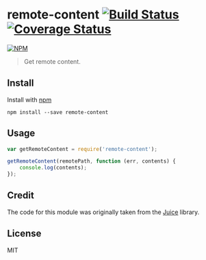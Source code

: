# remote-content [![Build Status](https://travis-ci.org/jonkemp/remote-content.svg?branch=master)](https://travis-ci.org/jonkemp/remote-content) [![Coverage Status](https://coveralls.io/repos/jonkemp/remote-content/badge.svg?branch=master&service=github)](https://coveralls.io/github/jonkemp/remote-content?branch=master)

[![NPM](https://nodei.co/npm/remote-content.png?downloads=true)](https://nodei.co/npm/remote-content/)

> Get remote content.

## Install

Install with [npm](https://npmjs.org/package/remote-content)

```
npm install --save remote-content
```

## Usage

```js
var getRemoteContent = require('remote-content');

getRemoteContent(remotePath, function (err, contents) {
    console.log(contents);
});
```

## Credit

The code for this module was originally taken from the [Juice](https://github.com/Automattic/juice) library.

## License

MIT
